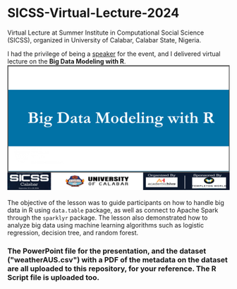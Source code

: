 # SICSS-Virtual-Lecture-2024
Virtual Lecture at Summer Institute in Computational Social Science (SICSS), organized in University of Calabar, Calabar State, Nigeria.

I had the privilege of being a [speaker](https://sicss.io/2024/calabar/people) for the event, and I delivered virtual lecture on the **Big Data Modeling with R**.
<br>
![big data](https://github.com/elijah-appiah/SICSS-Virtual-Lecture-2024/blob/main/sicss%20big%20data%20modeling.png)
<br><br>
The objective of the lesson was to guide participants on how to handle big data in R using `data.table` package, as well as connect to Apache Spark through the `sparklyr` package. The lesson also demonstrated how to analyze big data using machine learning algorithms such as logistic regression, decision tree, and random forest.
<br>
### The PowerPoint file for the presentation, and the dataset ("weatherAUS.csv") with a PDF of the metadata on the dataset are all uploaded to this repository, for your reference. The R Script file is uploaded too.
